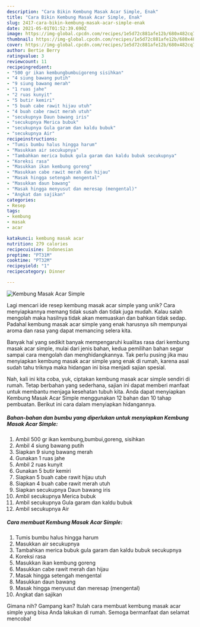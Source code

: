 ```yaml
---
description: "Cara Bikin Kembung Masak Acar Simple, Enak"
title: "Cara Bikin Kembung Masak Acar Simple, Enak"
slug: 2417-cara-bikin-kembung-masak-acar-simple-enak
date: 2021-05-01T01:52:39.690Z
image: https://img-global.cpcdn.com/recipes/1e5d72c881afe12b/680x482cq70/kembung-masak-acar-simple-foto-resep-utama.jpg
thumbnail: https://img-global.cpcdn.com/recipes/1e5d72c881afe12b/680x482cq70/kembung-masak-acar-simple-foto-resep-utama.jpg
cover: https://img-global.cpcdn.com/recipes/1e5d72c881afe12b/680x482cq70/kembung-masak-acar-simple-foto-resep-utama.jpg
author: Bertie Berry
ratingvalue: 3
reviewcount: 11
recipeingredient:
- "500 gr ikan kembungbumbuigoreng sisihkan"
- "4 siung bawang putih"
- "9 siung bawang merah"
- "1 ruas jahe"
- "2 ruas kunyit"
- "5 butir kemiri"
- "5 buah cabe rawit hijau utuh"
- "4 buah cabe rawit merah utuh"
- "secukupnya Daun bawang iris"
- "secukupnya Merica bubuk"
- "secukupnya Gula garam dan kaldu bubuk"
- "secukupnya Air"
recipeinstructions:
- "Tumis bumbu halus hingga harum"
- "Masukkan air secukupnya"
- "Tambahkan merica bubuk gula garam dan kaldu bubuk secukupnya"
- "Koreksi rasa"
- "Masukkan ikan kembung goreng"
- "Masukkan cabe rawit merah dan hijau"
- "Masak hingga setengah mengental"
- "Masukkan daun bawang"
- "Masak hingga menyusut dan meresap (mengental)"
- "Angkat dan sajikan"
categories:
- Resep
tags:
- kembung
- masak
- acar

katakunci: kembung masak acar 
nutrition: 279 calories
recipecuisine: Indonesian
preptime: "PT31M"
cooktime: "PT32M"
recipeyield: "1"
recipecategory: Dinner

---
```



![Kembung Masak Acar Simple](https://img-global.cpcdn.com/recipes/1e5d72c881afe12b/680x482cq70/kembung-masak-acar-simple-foto-resep-utama.jpg)

Lagi mencari ide resep kembung masak acar simple yang unik? Cara menyiapkannya memang tidak susah dan tidak juga mudah. Kalau salah mengolah maka hasilnya tidak akan memuaskan dan bahkan tidak sedap. Padahal kembung masak acar simple yang enak harusnya sih mempunyai aroma dan rasa yang dapat memancing selera kita.



Banyak hal yang sedikit banyak mempengaruhi kualitas rasa dari kembung masak acar simple, mulai dari jenis bahan, kedua pemilihan bahan segar sampai cara mengolah dan menghidangkannya. Tak perlu pusing jika mau menyiapkan kembung masak acar simple yang enak di rumah, karena asal sudah tahu triknya maka hidangan ini bisa menjadi sajian spesial.


Nah, kali ini kita coba, yuk, ciptakan kembung masak acar simple sendiri di rumah. Tetap berbahan yang sederhana, sajian ini dapat memberi manfaat untuk membantu menjaga kesehatan tubuh kita. Anda dapat menyiapkan Kembung Masak Acar Simple menggunakan 12 bahan dan 10 tahap pembuatan. Berikut ini cara dalam menyiapkan hidangannya.

<!--inarticleads1-->

##### Bahan-bahan dan bumbu yang diperlukan untuk menyiapkan Kembung Masak Acar Simple:

1. Ambil 500 gr ikan kembung,bumbui,goreng, sisihkan
1. Ambil 4 siung bawang putih
1. Siapkan 9 siung bawang merah
1. Gunakan 1 ruas jahe
1. Ambil 2 ruas kunyit
1. Gunakan 5 butir kemiri
1. Siapkan 5 buah cabe rawit hijau utuh
1. Siapkan 4 buah cabe rawit merah utuh
1. Siapkan secukupnya Daun bawang iris
1. Ambil secukupnya Merica bubuk
1. Ambil secukupnya Gula garam dan kaldu bubuk
1. Ambil secukupnya Air




<!--inarticleads2-->

##### Cara membuat Kembung Masak Acar Simple:

1. Tumis bumbu halus hingga harum
1. Masukkan air secukupnya
1. Tambahkan merica bubuk gula garam dan kaldu bubuk secukupnya
1. Koreksi rasa
1. Masukkan ikan kembung goreng
1. Masukkan cabe rawit merah dan hijau
1. Masak hingga setengah mengental
1. Masukkan daun bawang
1. Masak hingga menyusut dan meresap (mengental)
1. Angkat dan sajikan




Gimana nih? Gampang kan? Itulah cara membuat kembung masak acar simple yang bisa Anda lakukan di rumah. Semoga bermanfaat dan selamat mencoba!
